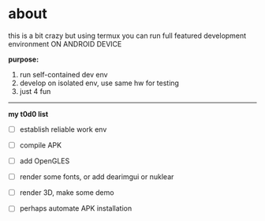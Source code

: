 # about


this is a bit crazy but using termux you can run full featured development environment ON ANDROID DEVICE


**purpose:**

1. run self-contained dev env
2. develop on isolated env, use same hw for testing
3. just 4 fun

--------------------------------------------

**my t0d0 list**
- [ ] establish reliable work env
- [ ] compile APK
- [ ] add OpenGLES
- [ ] render some fonts, or add dearimgui or nuklear
- [ ] render 3D, make some demo
- [ ] perhaps automate APK installation

